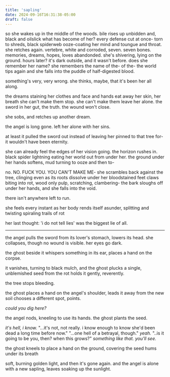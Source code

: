 ```yaml
---
title: 'sapling'
date: 2024-09-16T16:31:38-05:00
draft: false
---
```


so she wakes up in the middle of the woods.
bile rises up unbidden and, black and oilslick
what has become of her?
every defense cut at once- torn to shreds, black spiderweb ooze-coating her mind and toungue and throat.
she retches again. vertebre, white and corroded, seven. 
seven bones.
memories, dreams, hopes, loves abandonded.
she's shivering, lying on the ground. hours later?
it's dark outside, and it wasn't before.
does she remember her name?
she remembers the name of the- of the- 
the world tips again and she falls into the puddle of half-digested blood.

something's very, very wrong. 
she thinks, maybe, that it's been her all along.

the dreams staining her clothes and face and hands eat away her skin, her breath
she can't make them stop. she can't make them leave her alone.
the sword in her gut, the truth. the wound won't close. 

she sobs, and retches up another dream.

the angel is long gone. left her alone with her sins.

at least it pulled the sword out instead of leaving her pinned to that tree for-
it wouldn't have been eternity.

she can already feel the edges of her vision going.
the horizon rushes in. black spider lightning eating her world out from under her.
the ground under her hands softens, mud turning to ooze and then to-

no. NO. FUCK YOU. YOU CAN'T MAKE ME-
she scrambles back against the tree, clinging even as its roots dissolve under her bloodstained feet
claws biting into rot, wood only pulp, scratching, clambering-
the bark sloughs off under her hands, and she falls into the void.

there isn't anywhere left to run.

she feels every instant as her body rends itself asunder, splitting and twisting
spiraling trails of rot

her last thought:
'i do not tell lies' was the biggest lie of all.

---

the angel pulls the sword from its lover's stomach, lowers its head.
she collapses, though no wound is visible. her eyes go dark.

the ghost beside it whispers something in its ear, places a hand on the corpse.

it vanishes, turning to black mulch, and the ghost plucks a single, unblemished seed from the rot
holds it gently, reverently.

the tree stops bleeding. 

the ghost places a hand on the angel's shoulder, leads it away from the new soil
chooses a different spot, points.

*could you dig here?*

the angel nods, kneeling to use its hands.
the ghost plants the seed.

*it's hell, i know.*
"...it's not, not really. i know enough to know she'd been dead a long time before now."
"...one hell of a betrayal, though."
*yeah.*
"..is it going to be you, then? when this grows?"
*something like that. you'll see.*

the ghost kneels to place a hand on the ground, covering the seed
hums under its breath

soft, burning golden light, and then it's gone again.
and the angel is alone with a new sapling, leaves soaking up the sunlight.


